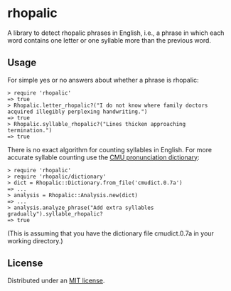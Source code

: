 rhopalic
========

A library to detect rhopalic phrases in English, i.e., a phrase in which each word contains
one letter or one syllable more than the previous word.

## Usage

For simple yes or no answers about whether a phrase is rhopalic:

	> require 'rhopalic'
	=> true
	> Rhopalic.letter_rhopalic?("I do not know where family doctors acquired illegibly perplexing handwriting.")
	=> true
	> Rhopalic.syllable_rhopalic?("Lines thicken approaching termination.")
	=> true

There is no exact algorithm for counting syllables in English. For more accurate syllable
counting use the [CMU pronunciation dictionary](http://www.speech.cs.cmu.edu/cgi-bin/cmudict):

    > require 'rhopalic'
    > require 'rhopalic/dictionary'
	> dict = Rhopalic::Dictionary.from_file('cmudict.0.7a')
	=> ...
	> analysis = Rhopalic::Analysis.new(dict)
	=> ...
	> analysis.analyze_phrase("Add extra syllables gradually").syllable_rhopalic?
	=> true

(This is assuming that you have the dictionary file cmudict.0.7a in your working directory.)

## License

Distributed under an [MIT license](https://github.com/nikhaldi/rhopalic-ruby/blob/master/LICENSE.md).
